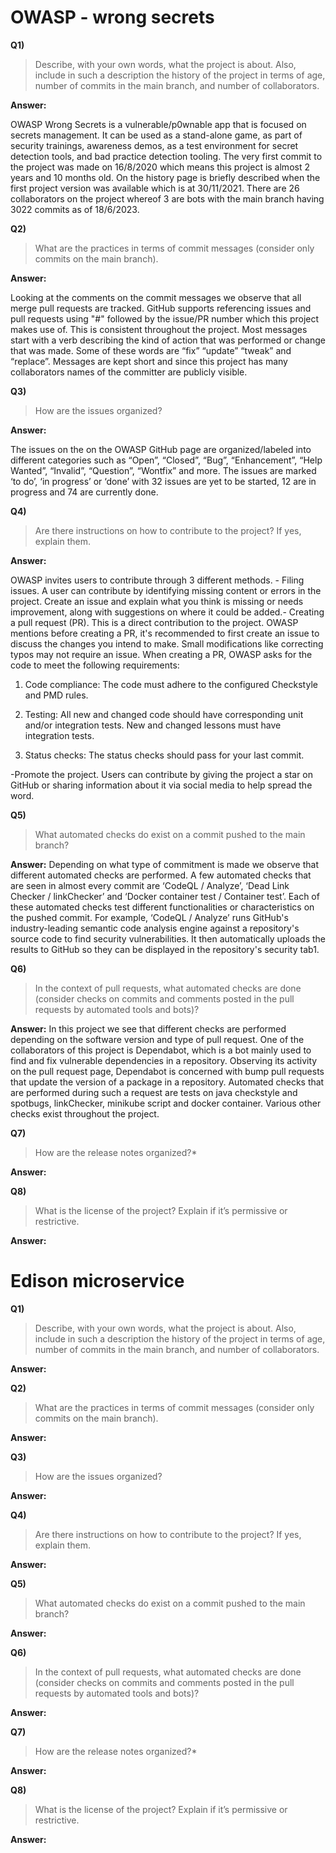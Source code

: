 # OWASP - wrong secrets

**Q1)**

> Describe, with your own words, what the project is about. Also, include in such a description the history of the project in terms of age, number of commits in the main branch, and number of collaborators.

**Answer:**

OWASP Wrong Secrets is a vulnerable/p0wnable app that is focused on secrets management. It can be used as a stand-alone game, as part of security trainings, awareness demos, as a test environment for secret detection tools, and bad practice detection tooling. The very first commit to the project was made on 16/8/2020 which means this project is almost 2 years and 10 months old. On the history page is briefly described when the first project version was available which is at 30/11/2021. There are 26 collaborators on the project whereof 3 are bots with the main branch having 3022 commits as of 18/6/2023.

**Q2)**

> What are the practices in terms of commit messages (consider only commits on the main branch).

**Answer:**

Looking at the comments on the commit messages we observe that all merge pull requests are tracked. GitHub supports referencing issues and pull requests using "#" followed by the issue/PR number which this project makes use of. This is consistent throughout the project. Most messages start with a verb describing the kind of action that was performed or change that was made. Some of these words are “fix” “update” “tweak” and “replace”. Messages are kept short and since this project has many collaborators names of the committer are publicly visible. 



**Q3)**

> How are the issues organized?

**Answer:**

The issues on the on the OWASP GitHub page are organized/labeled into different categories such as “Open”, “Closed”, “Bug”, “Enhancement”, “Help Wanted”, “Invalid”, “Question”, “Wontfix” and more. The issues are marked ‘to do’, ‘in progress’ or ‘done’ with 32 issues are yet to be started, 12 are in progress and 74 are currently done.



**Q4)**
>Are there instructions on how to contribute to the project? If yes, explain them.

**Answer:**

OWASP invites users to contribute through 3 different methods. - Filing issues. A user can contribute by identifying missing content or errors in the project. Create an issue and explain what you think is missing or needs improvement, along with suggestions on where it could be added.- Creating a pull request (PR). This is a direct contribution to the project. OWASP mentions before creating a PR, it's recommended to first create an issue to discuss the changes you intend to make. Small modifications like correcting typos may not require an issue. When creating a PR, OWASP asks for the code to meet the following requirements:

1. Code compliance: The code must adhere to the configured Checkstyle and PMD rules.

2. Testing: All new and changed code should have corresponding unit and/or integration tests. New and changed lessons must have integration tests.

3. Status checks: The status checks should pass for your last commit.

-Promote the project. Users can contribute by giving the project a star on GitHub or sharing information about it via social media to help spread the word.



**Q5)**
> What automated checks do exist on a commit pushed to the main branch?

**Answer:**
Depending on what type of commitment is made we observe that different automated checks are performed. A few automated checks that are seen in almost every commit are ‘CodeQL / Analyze’, ‘Dead Link Checker / linkChecker’ and ‘Docker container test / Container test’. Each of these automated checks test different functionalities or characteristics on the pushed commit. For example, ‘CodeQL / Analyze’ runs GitHub's industry-leading semantic code analysis engine against a repository's source code to find security vulnerabilities. It then automatically uploads the results to GitHub so they can be displayed in the repository's security tab1.

**Q6)**
>In the context of pull requests, what automated checks are done (consider checks on commits and comments posted in the pull requests by automated tools and bots)?

**Answer:**
In this project we see that different checks are performed depending on the software version and type of pull request. One of the collaborators of this project is Dependabot, which is a bot mainly used to find and fix vulnerable dependencies in a repository. Observing its activity on the pull request page, Dependabot is concerned with bump pull requests that update the version of a package in a repository. Automated checks that are performed during such a request are tests on java checkstyle and spotbugs,  linkChecker, minikube script and docker container. Various other checks exist throughout the project.

**Q7)**
>How are the release notes organized?*

**Answer:**

**Q8)**
>What is the license of the project? Explain if it’s permissive or restrictive.

**Answer:**

# Edison microservice

**Q1)**

> Describe, with your own words, what the project is about. Also, include in such a description the history of the project in terms of age, number of commits in the main branch, and number of collaborators.

**Answer:**

**Q2)**

> What are the practices in terms of commit messages (consider only commits on the main branch).

**Answer:**

**Q3)**

> How are the issues organized?

**Answer:**

**Q4)**
>Are there instructions on how to contribute to the project? If yes, explain them.

**Answer:**

**Q5)**
> What automated checks do exist on a commit pushed to the main branch?

**Answer:**

**Q6)**
>In the context of pull requests, what automated checks are done (consider checks on commits and comments posted in the pull requests by automated tools and bots)?

**Answer:**

**Q7)**
>How are the release notes organized?*

**Answer:**

**Q8)**
>What is the license of the project? Explain if it’s permissive or restrictive.

**Answer:**
